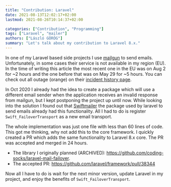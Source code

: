 ```yaml
---
title: "Contribution: Laravel"
date: 2021-08-13T12:02:17+02:00
lastmod: 2021-08-26T10:14:37+02:00

categories: ["Contribution", "Programming"]
tags: ["Laravel", "mailer"]
authors: ["László GÖRÖG"]
summary: "Let's talk about my contribution to Laravel 8.x."
---
```

In one of my Laravel based side projects I use [mailgun] to send emails. Unfortunately, in some cases their service is not available in my region (EU). In the time of writing this article the most recent one in the EU was on Aug 2 for ~2 hours and the one before that was on May 29 for ~5 hours. You can check out all outage (orange) on their [incident history page][mailgun.incident-history].

In Oct 2020 I already had the idea to create a package which will use a different email sender when the application receives an invalid response from mailgun, but I kept postponing the project up until now. While looking into the solution I found out that [Swiftmailer] the package used by laravel to send emails already had this functionality. All I had to do is register `Swift_FailoverTransport` as a new email transport.

The whole implementation was just one file with less than 60 lines of code. This got me thinking, why not add this to the core framework. I quickly created a PR which adds the same functionality to Laravel 8.x core. The PR was accepted and merged in 24 hours.

- The library I originally planned (ARCHIVED): https://github.com/coding-socks/laravel-mail-failover.
- The accepted PR: https://github.com/laravel/framework/pull/38344

Now all I have to do is wait for the next minor version, update Laravel in my project, and enjoy the benefits of `Swift_FailoverTransport`.

[mailgun]: https://www.mailgun.com/
[mailgun.incident-history]: https://status.mailgun.com/history
[Swiftmailer]: https://github.com/swiftmailer/swiftmailer
